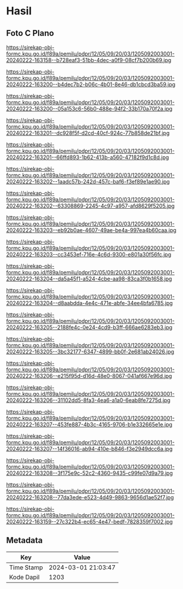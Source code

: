 # Hasil

## Foto C Plano

https://sirekap-obj-formc.kpu.go.id/f89a/pemilu/pdpr/12/05/09/20/03/1205092003001-20240222-163158--b728eaf3-51bb-4dec-a0f9-08cf7b200b69.jpg

https://sirekap-obj-formc.kpu.go.id/f89a/pemilu/pdpr/12/05/09/20/03/1205092003001-20240222-163200--b4dec7b2-b06c-4b01-8e46-db1cbcd3ba59.jpg

https://sirekap-obj-formc.kpu.go.id/f89a/pemilu/pdpr/12/05/09/20/03/1205092003001-20240222-163200--05a153c6-56b0-488e-94f2-33b170a70f2a.jpg

https://sirekap-obj-formc.kpu.go.id/f89a/pemilu/pdpr/12/05/09/20/03/1205092003001-20240222-163201--dc928f5f-d2cd-40cf-924c-77b858de21bf.jpg

https://sirekap-obj-formc.kpu.go.id/f89a/pemilu/pdpr/12/05/09/20/03/1205092003001-20240222-163201--66ffd893-1b62-413b-a560-47182f9d1c8d.jpg

https://sirekap-obj-formc.kpu.go.id/f89a/pemilu/pdpr/12/05/09/20/03/1205092003001-20240222-163202--1aadc57b-242d-457c-baf6-f3ef89e1ae90.jpg

https://sirekap-obj-formc.kpu.go.id/f89a/pemilu/pdpr/12/05/09/20/03/1205092003001-20240222-163202--63308869-2245-4c97-a957-afd8629f5205.jpg

https://sirekap-obj-formc.kpu.go.id/f89a/pemilu/pdpr/12/05/09/20/03/1205092003001-20240222-163203--eb92b0ae-4607-49ae-be4a-997ea4b60caa.jpg

https://sirekap-obj-formc.kpu.go.id/f89a/pemilu/pdpr/12/05/09/20/03/1205092003001-20240222-163203--cc3453ef-716e-4c6d-9300-e801a30f56fc.jpg

https://sirekap-obj-formc.kpu.go.id/f89a/pemilu/pdpr/12/05/09/20/03/1205092003001-20240222-163204--da5a45f1-a524-4cbe-aa98-83ca3f0b1658.jpg

https://sirekap-obj-formc.kpu.go.id/f89a/pemilu/pdpr/12/05/09/20/03/1205092003001-20240222-163204--d8aabdda-4e4c-471e-abfe-34ee4bfa6785.jpg

https://sirekap-obj-formc.kpu.go.id/f89a/pemilu/pdpr/12/05/09/20/03/1205092003001-20240222-163205--2188fe4c-0e24-4cd9-b3ff-666ae6283eb3.jpg

https://sirekap-obj-formc.kpu.go.id/f89a/pemilu/pdpr/12/05/09/20/03/1205092003001-20240222-163205--3bc32177-6347-4899-bb0f-2e681ab24026.jpg

https://sirekap-obj-formc.kpu.go.id/f89a/pemilu/pdpr/12/05/09/20/03/1205092003001-20240222-163206--e215f95d-d16d-48e0-8067-041af667e96d.jpg

https://sirekap-obj-formc.kpu.go.id/f89a/pemilu/pdpr/12/05/09/20/03/1205092003001-20240222-163206--31102dd5-8fa3-4ea6-a1a0-6eab8fe7275d.jpg

https://sirekap-obj-formc.kpu.go.id/f89a/pemilu/pdpr/12/05/09/20/03/1205092003001-20240222-163207--453fe887-4b3c-4165-9706-b1e332665e1e.jpg

https://sirekap-obj-formc.kpu.go.id/f89a/pemilu/pdpr/12/05/09/20/03/1205092003001-20240222-163207--14f36016-ab94-410e-b846-f3e2949dcc6a.jpg

https://sirekap-obj-formc.kpu.go.id/f89a/pemilu/pdpr/12/05/09/20/03/1205092003001-20240222-163208--3f175e9c-52c2-4360-9435-c99fe07d9a79.jpg

https://sirekap-obj-formc.kpu.go.id/f89a/pemilu/pdpr/12/05/09/20/03/1205092003001-20240222-163208--77da3ede-e523-4d49-9863-9656d1ae52f7.jpg

https://sirekap-obj-formc.kpu.go.id/f89a/pemilu/pdpr/12/05/09/20/03/1205092003001-20240222-163159--27c322b4-ec65-4e47-bedf-7828359f7002.jpg


## Metadata

| Key        | Value               |
| ---------- | ------------------- |
| Time Stamp | 2024-03-01 21:03:47 |
| Kode Dapil | 1203                |



